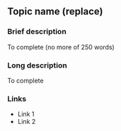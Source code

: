
## Topic name (replace)
### Brief description

To complete (no more of 250 words)

### Long description

To complete

### Links
* Link 1
* Link 2